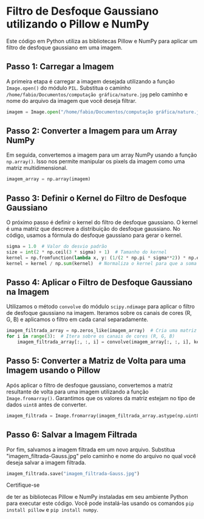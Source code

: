 # Filtro de Desfoque Gaussiano utilizando o Pillow e NumPy

Este código em Python utiliza as bibliotecas Pillow e NumPy para aplicar um filtro de desfoque gaussiano em uma imagem.

## Passo 1: Carregar a Imagem

A primeira etapa é carregar a imagem desejada utilizando a função `Image.open()` do módulo `PIL`. Substitua o caminho `/home/fabio/Documentos/computação gráfica/nature.jpg` pelo caminho e nome do arquivo da imagem que você deseja filtrar.

```python
imagem = Image.open("/home/fabio/Documentos/computação gráfica/nature.jpg")
```

## Passo 2: Converter a Imagem para um Array NumPy

Em seguida, convertemos a imagem para um array NumPy usando a função `np.array()`. Isso nos permite manipular os pixels da imagem como uma matriz multidimensional.

```python
imagem_array = np.array(imagem)
```

## Passo 3: Definir o Kernel do Filtro de Desfoque Gaussiano

O próximo passo é definir o kernel do filtro de desfoque gaussiano. O kernel é uma matriz que descreve a distribuição do desfoque gaussiano. No código, usamos a fórmula do desfoque gaussiano para gerar o kernel.

```python
sigma = 1.0  # Valor do desvio padrão
size = int(2 * np.ceil(3 * sigma) + 1)  # Tamanho do kernel
kernel = np.fromfunction(lambda x, y: (1/(2 * np.pi * sigma**2)) * np.exp(-((x - size//2)**2 + (y - size//2)**2)/(2 * sigma**2)), (size, size))
kernel = kernel / np.sum(kernel)  # Normaliza o kernel para que a soma dos elementos seja igual a 1
```

## Passo 4: Aplicar o Filtro de Desfoque Gaussiano na Imagem

Utilizamos o método `convolve` do módulo `scipy.ndimage` para aplicar o filtro de desfoque gaussiano na imagem. Iteramos sobre os canais de cores (R, G, B) e aplicamos o filtro em cada canal separadamente.

```python
imagem_filtrada_array = np.zeros_like(imagem_array)  # Cria uma matriz de zeros com as mesmas dimensões da imagem
for i in range(3):  # Itera sobre os canais de cores (R, G, B)
    imagem_filtrada_array[:, :, i] = convolve(imagem_array[:, :, i], kernel)
```

## Passo 5: Converter a Matriz de Volta para uma Imagem usando o Pillow

Após aplicar o filtro de desfoque gaussiano, convertemos a matriz resultante de volta para uma imagem utilizando a função `Image.fromarray()`. Garantimos que os valores da matriz estejam no tipo de dados `uint8` antes de converter.

```python
imagem_filtrada = Image.fromarray(imagem_filtrada_array.astype(np.uint8))
```

## Passo 6: Salvar a Imagem Filtrada

Por fim, salvamos a imagem filtrada em um novo arquivo. Substitua "imagem_filtrada-Gauss.jpg" pelo caminho e nome do arquivo no qual você deseja salvar a imagem filtrada.

```python
imagem_filtrada.save("imagem_filtrada-Gauss.jpg")
```

Certifique-se

 de ter as bibliotecas Pillow e NumPy instaladas em seu ambiente Python para executar este código. Você pode instalá-las usando os comandos `pip install pillow` e `pip install numpy`.